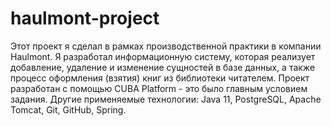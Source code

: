 # haulmont-project
Этот проект я сделал в рамках производственной практики в компании Haulmont.
Я разработал информационную систему, которая реализует добавление, удаление и изменение сущностей в базе данных,
а также процесс оформления (взятия) книг из библиотеки читателем.
Проект разработан с помощью CUBA Platform - это было главным условием задания.
Другие применяемые технологии: Java 11, PostgreSQL, Apache Tomcat, Git, GitHub, Spring.
